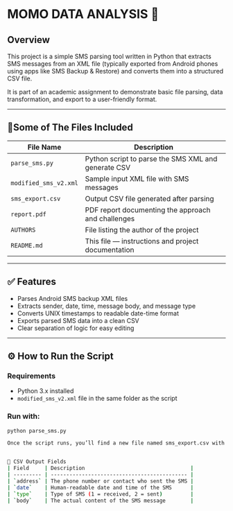 # MOMO DATA ANALYSIS 📱

## Overview

This project is a simple SMS parsing tool written in Python that extracts SMS messages from an XML file (typically exported from Android phones using apps like SMS Backup & Restore) and converts them into a structured CSV file.

It is part of an academic assignment to demonstrate basic file parsing, data transformation, and export to a user-friendly format.

---

## 📂Some of The Files Included

| File Name              | Description                                          |
|------------------------|------------------------------------------------------|
| `parse_sms.py`         | Python script to parse the SMS XML and generate CSV |
| `modified_sms_v2.xml`  | Sample input XML file with SMS messages              |
| `sms_export.csv`       | Output CSV file generated after parsing              |
| `report.pdf`           | PDF report documenting the approach and challenges   |
| `AUTHORS`              | File listing the author of the project               |
| `README.md`            | This file — instructions and project documentation   |

---

## ✅ Features

- Parses Android SMS backup XML files
- Extracts sender, date, time, message body, and message type
- Converts UNIX timestamps to readable date-time format
- Exports parsed SMS data into a clean CSV
- Clear separation of logic for easy editing

---

## ⚙️ How to Run the Script

### Requirements
- Python 3.x installed
- `modified_sms_v2.xml` file in the same folder as the script

### Run with:
```bash
python parse_sms.py

Once the script runs, you’ll find a new file named sms_export.csv with the parsed data.


📌 CSV Output Fields
| Field     | Description                                  |
| --------- | -------------------------------------------- |
| `address` | The phone number or contact who sent the SMS |
| `date`    | Human-readable date and time of the SMS      |
| `type`    | Type of SMS (1 = received, 2 = sent)         |
| `body`    | The actual content of the SMS message        |
